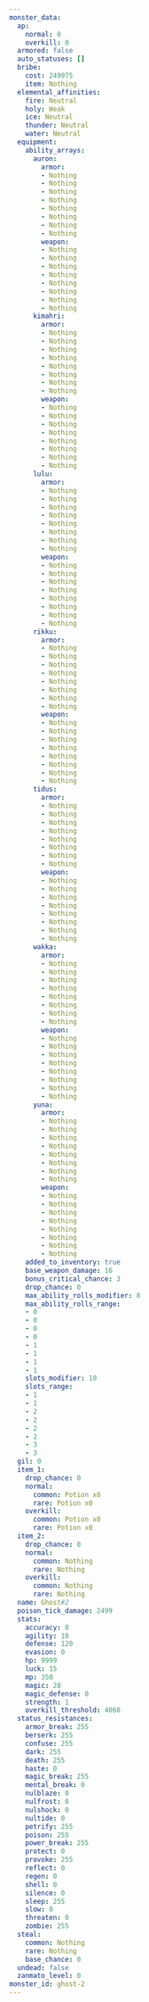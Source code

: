 ```yaml
---
monster_data:
  ap:
    normal: 0
    overkill: 0
  armored: false
  auto_statuses: []
  bribe:
    cost: 249975
    item: Nothing
  elemental_affinities:
    fire: Neutral
    holy: Weak
    ice: Neutral
    thunder: Neutral
    water: Neutral
  equipment:
    ability_arrays:
      auron:
        armor:
        - Nothing
        - Nothing
        - Nothing
        - Nothing
        - Nothing
        - Nothing
        - Nothing
        - Nothing
        weapon:
        - Nothing
        - Nothing
        - Nothing
        - Nothing
        - Nothing
        - Nothing
        - Nothing
        - Nothing
      kimahri:
        armor:
        - Nothing
        - Nothing
        - Nothing
        - Nothing
        - Nothing
        - Nothing
        - Nothing
        - Nothing
        weapon:
        - Nothing
        - Nothing
        - Nothing
        - Nothing
        - Nothing
        - Nothing
        - Nothing
        - Nothing
      lulu:
        armor:
        - Nothing
        - Nothing
        - Nothing
        - Nothing
        - Nothing
        - Nothing
        - Nothing
        - Nothing
        weapon:
        - Nothing
        - Nothing
        - Nothing
        - Nothing
        - Nothing
        - Nothing
        - Nothing
        - Nothing
      rikku:
        armor:
        - Nothing
        - Nothing
        - Nothing
        - Nothing
        - Nothing
        - Nothing
        - Nothing
        - Nothing
        weapon:
        - Nothing
        - Nothing
        - Nothing
        - Nothing
        - Nothing
        - Nothing
        - Nothing
        - Nothing
      tidus:
        armor:
        - Nothing
        - Nothing
        - Nothing
        - Nothing
        - Nothing
        - Nothing
        - Nothing
        - Nothing
        weapon:
        - Nothing
        - Nothing
        - Nothing
        - Nothing
        - Nothing
        - Nothing
        - Nothing
        - Nothing
      wakka:
        armor:
        - Nothing
        - Nothing
        - Nothing
        - Nothing
        - Nothing
        - Nothing
        - Nothing
        - Nothing
        weapon:
        - Nothing
        - Nothing
        - Nothing
        - Nothing
        - Nothing
        - Nothing
        - Nothing
        - Nothing
      yuna:
        armor:
        - Nothing
        - Nothing
        - Nothing
        - Nothing
        - Nothing
        - Nothing
        - Nothing
        - Nothing
        weapon:
        - Nothing
        - Nothing
        - Nothing
        - Nothing
        - Nothing
        - Nothing
        - Nothing
        - Nothing
    added_to_inventory: true
    base_weapon_damage: 16
    bonus_critical_chance: 3
    drop_chance: 0
    max_ability_rolls_modifier: 8
    max_ability_rolls_range:
    - 0
    - 0
    - 0
    - 0
    - 1
    - 1
    - 1
    - 1
    slots_modifier: 10
    slots_range:
    - 1
    - 1
    - 2
    - 2
    - 2
    - 2
    - 3
    - 3
  gil: 0
  item_1:
    drop_chance: 0
    normal:
      common: Potion x0
      rare: Potion x0
    overkill:
      common: Potion x0
      rare: Potion x0
  item_2:
    drop_chance: 0
    normal:
      common: Nothing
      rare: Nothing
    overkill:
      common: Nothing
      rare: Nothing
  name: Ghost#2
  poison_tick_damage: 2499
  stats:
    accuracy: 0
    agility: 10
    defense: 120
    evasion: 0
    hp: 9999
    luck: 15
    mp: 350
    magic: 28
    magic_defense: 0
    strength: 1
    overkill_threshold: 4060
  status_resistances:
    armor_break: 255
    berserk: 255
    confuse: 255
    dark: 255
    death: 255
    haste: 0
    magic_break: 255
    mental_break: 0
    nulblaze: 0
    nulfrost: 0
    nulshock: 0
    nultide: 0
    petrify: 255
    poison: 255
    power_break: 255
    protect: 0
    provoke: 255
    reflect: 0
    regen: 0
    shell: 0
    silence: 0
    sleep: 255
    slow: 0
    threaten: 0
    zombie: 255
  steal:
    common: Nothing
    rare: Nothing
    base_chance: 0
  undead: false
  zanmato_level: 0
monster_id: ghost-2
---
```

